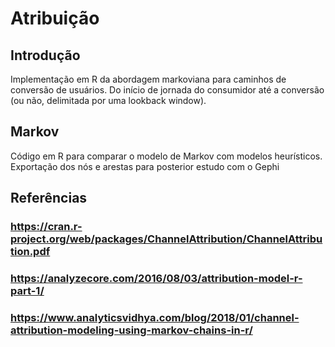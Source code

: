 # Atribuição

## Introdução
Implementação em R da abordagem markoviana para caminhos de conversão de usuários. Do início de jornada do consumidor até a conversão (ou não, delimitada por uma lookback window).

## Markov
Código em R para comparar o modelo de Markov com modelos heurísticos. Exportação dos nós e arestas para posterior estudo com o Gephi

## Referências
### https://cran.r-project.org/web/packages/ChannelAttribution/ChannelAttribution.pdf
### https://analyzecore.com/2016/08/03/attribution-model-r-part-1/
### https://www.analyticsvidhya.com/blog/2018/01/channel-attribution-modeling-using-markov-chains-in-r/
